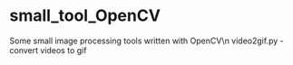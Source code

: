 # small_tool_OpenCV
Some small image processing tools written with OpenCV\n
video2gif.py - convert videos to gif

